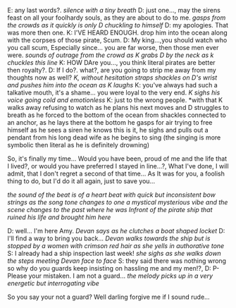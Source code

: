 E: any last words?.
*silence with a tiny breath*
D: just one..., may the sirens feast on all your foolhardy souls, as they are about to do to me.
*gasps from the crowds as it quickly is only D chuckling to himself*
D: my apologies. That was more then one.
K: I'VE HEARD ENOUGH. drop him into the ocean along with the corpses of those pirate, Scum.
D: My king...,you should watch who you call scum, Especially since... you are far worse, then those men ever were. 
*sounds of outrage from the crowd as K grabs D by the neck as k chuckles this line*
K: HOW DAre you..., you think literal pirates are better then royalty?.
D: If I do?. what?, are you going to strip me away from my thoughts now as well?
*K, without hesitation straps shackles on D's wrist and pushes him into the ocean as K laughs*
K: you've always had such a talkative mouth, it's a shame... you were loyal to the very end. 
*K sighs his voice going cold and emotionless*
K: just to the wrong people. 
*with that K walks away refusing to watch as he plans his next moves and D struggles to breath as he forced to the bottom of the ocean from shackles connected to an anchor, as he lays there at the bottom he gasps for air trying to free himself as he sees a siren he knows this is it, he sighs and pulls out a pendant from his long dead wife as he begins to sing (the singing is more symbolic then literal as he is definitely drowning)

So, it's finally my time...
Would you have been, proud of me and the life that I lived?, or would you have preferred I stayed in line...?,
What I've done, I will admit, that I don't regret a second of that time...
As It was for you, a foolish thing to do, but I'd do it all again, just to save you...


*the sound of the beat is of a heart beat with quick but inconsistent bow strings as the song tone changes to one a mystical mysterious vibe and the scene changes to the past where he was Infront of the pirate ship that ruined his life and brought him here*

D: well... I'm here Amy. 
*Devan says as he clutches a boat shaped locket* 
D: I'll find a way to bring you back... 
*Devan walks towards the ship but is stopped by a women with crimson red hair as she yells in authorative tone*
S: I already had a ship inspection last week! *she sighs as she walks down the steps meeting Devan face to face* 
S: they said there was nothing wrong so why do you guards keep insisting on hassling me and my men!?,
D: P-Please your mistaken. I am not a guard...
*the melody picks up in a very energetic but interrogating vibe*

So you say your not a guard?
Well darling forgive me if I sound rude...